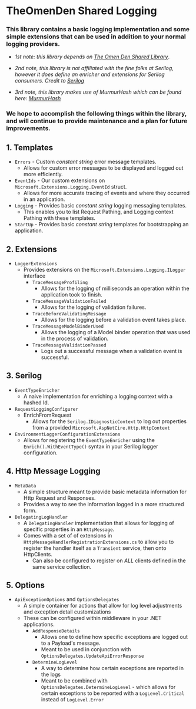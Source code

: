 # TheOmenDen Shared Logging

### This library contains a basic logging implementation and some simple extensions that can be used in addition to your normal logging providers.

- _1st note: this library depends on [The Omen Den Shared Library](https://github.com/theomenden/TheOmenDen.Shared)_. 

- _2nd note, this library is not affiliated with the fine folks at Serilog, however it does define an enricher and extensions for Serilog consumers. Credit to [Serilog](https://github.com/serilog/serilog)_

- _3rd note, this library makes use of MurmurHash which can be found here: [MurmurHash](https://github.com/jitbit/MurmurHash.net)_

### We hope to accomplish the following things within the library, and will continue to provide maintenance and a plan for future improvements.

## 1. Templates
  - `Errors` - Custom _constant string_ error message templates.
    - Allows for custom error messages to be displayed and logged out more efficiently.
  - `EventIds` - Our custom extensions on `Microsoft.Extensions.Logging.EventId` struct.
    - Allows for more accurate tracing of events and where they occurred in an application. 
  - `Logging` - Provides basic _constant string_ logging messaging templates.
    - This enables you to list Request Pathing, and Logging context Pathing with these templates.
  - `StartUp` - Provides basic _constant string_ templates for bootstrapping an application.
  
## 2. Extensions
- `LoggerExtensions`
  - Provides extensions on the `Microsoft.Extensions.Logging.ILogger` interface
    - `TraceMessageProfiling`
      - Allows for the logging of milliseconds an operation within the application took to finish.
    - `TraceMessageValidationFailed`
      - Allows for the logging of validation failures.
    - `TraceBeforeValidatingMessage`
      - Allows for the logging before a validation event takes place.
    - `TraceMessageModelBinderUsed`
      - Allows the logging of a Model binder operation that was used in the process of validation.
    - `TraceMessageValidationPassed`
      - Logs out a successful message when a validation event is successful.

## 3. Serilog
- `EventTypeEnricher`
  - A naive implementation for enriching a logging context with a hashed Id.
- `RequestLoggingConfigurer`
  - EnrichFromRequest
    - Allows for the `Serilog.IDiagnosticContext` to log out properties from a provided `Microsoft.AspNetCire.Http.HttpContext`
- `EnvironmentLoggerConfigurationExtensions` 
  - Allows for registering the `EventTypeEnricher` using the `Enrich().WithEventType()` syntax in your Serilog logger configuration.
## 4. Http Message Logging
- `MetaData`
  - A simple structure meant to provide basic metadata information for Http Request and Responses.
  - Provides a way to see the information logged in a more structured form.
- `DelegatingLogHandler`
  - A `DelegatingHandler` implementation that allows for logging of specific properties in an `HttpMessage`.
  - Comes with a set of of extensions in `HttpMessageHandlerRegistrationExtensions.cs` to allow you to register the handler itself as a `Transient` service, then onto HttpClients. 
    - Can also be configured to register on _ALL_ clients defined in the same service collection.
## 5. Options
- `ApiExceptionOptions` and `OptionsDelegates`
  - A simple container for actions that allow for log level adjustments and exception detail customizations
  - These can be configured within middleware in your .NET applications.
    - `AddResponseDetails`
      - Allows one to define how specific exceptions are logged out to a Payload's message.
      - Meant to be used in conjunction with `OptionsDelegates.UpdateApiErrorResponse`
    - `DetermineLogLevel`
      - A way to determine how certain exceptions are reported in the logs
      - Meant to be combined with `OptionsDelegates.DetermineLogLevel` - which allows for certain exceptions to be reported with a `LogLevel.Critical` instead of `LogLevel.Error`